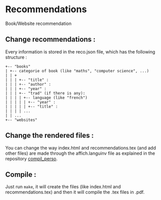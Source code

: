 # Recommendations
Book/Website recommendation

## Change recommendations :
Every information is stored in the reco.json file, which has the following structure :
```
+-- "books"
| +-- categorie of book (like "maths", "computer science", ...)
| | + 
| | | +-- "title" : 
| | | +-- "author" :
| | | +-- "year" :
| | | +-- "trad" (if there is any):
| | | | +-- language (like "french")
| | | | | +-- "year" :
| | | | | +-- "title" :
| | | | ...
| | ...
+-- "websites"
```

## Change the rendered files :
You can change the way index.html and recommendations.tex (and add other files) are made through the affich.languinv file as explained in the repository [compil_perso](https://github.com/UlysseDurand/compil_perso).

## Compile :
Just run ```make```, it will create the files (like index.html and recommendations.tex) and then it will compile the .tex files in .pdf.
